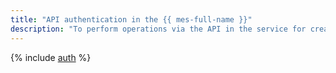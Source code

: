 ```yaml
---
title: "API authentication in the {{ mes-full-name }}"
description: "To perform operations via the API in the service for creating and managing {{ ES }} clusters - {{ mes-full-name }}, you need to get an IAM token for your account."
---
```


{% include [auth](../../_includes/authentication.md) %}